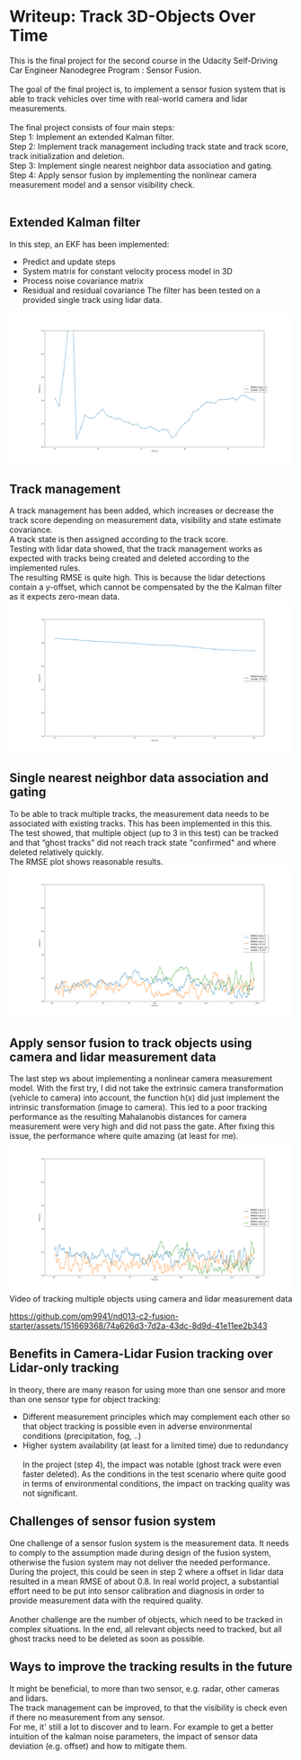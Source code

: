 # Writeup: Track 3D-Objects Over Time

This is the final project for the second course in the Udacity Self-Driving Car Engineer Nanodegree Program : Sensor Fusion.<br><br>
The goal of the final project is, to implement a sensor fusion system that is able to track vehicles over time with real-world camera and lidar measurements.<br><br>
The final project consists of four main steps:<br>
Step 1: Implement an extended Kalman filter.<br>
Step 2: Implement track management including track state and track score, track initialization and deletion.<br>
Step 3: Implement single nearest neighbor data association and gating.<br>
Step 4: Apply sensor fusion by implementing the nonlinear camera measurement model and a sensor visibility check.<br><br>

## Extended Kalman filter
In this step, an EKF has been implemented:
- Predict and update steps
- System matrix for constant velocity process model in 3D
- Process noise covariance matrix
- Residual and residual covariance
The filter has been tested on a provided single track using lidar data.

![Resulting RMSE of step 1](img/Step1_RMSE.png)

## Track management
A track management has been added, which increases or decrease the track score depending on measurement data, visibility and state estimate covariance.<br>
A track state is then assigned according to the track score.<br>
Testing with lidar data showed, that the track management works as expected with tracks being created and deleted according to the implemented rules.<br>
The resulting RMSE is quite high. This is because the lidar detections contain a y-offset, which cannot be compensated by the the Kalman filter as it expects zero-mean data. 
![Resulting RMSE of step 2](img/Step2_RMSE.png)

## Single nearest neighbor data association and gating
To be able to track multiple tracks, the measurement data needs to be associated with existing tracks. This has been implemented in this this.<br>
The test showed, that multiple object (up to 3 in this test) can be tracked and that “ghost tracks” did not reach track state "confirmed" and where deleted relatively quickly.<br>
The RMSE plot shows reasonable results.
![Resulting RMSE of step 3](img/Step3_RMSE.png)

## Apply sensor fusion to track objects using camera and lidar measurement data
The last step ws about implementing a nonlinear camera measurement model. With the first try, I did not take the extrinsic camera transformation (vehicle to camera) into account, the function h(x) did just implement the intrinsic transformation (image to camera). This led to a poor tracking performance as the resulting Mahalanobis distances for camera measurement were very high and did not pass the gate. After fixing this issue, the performance where quite amazing (at least for me).
![Resulting RMSE of step 4](img/Step4_RMSE.png)
<br>
Video of tracking multiple objects using camera and lidar measurement data


https://github.com/qm9941/nd013-c2-fusion-starter/assets/151669368/74a626d3-7d2a-43dc-8d9d-41e11ee2b343




## Benefits in Camera-Lidar Fusion tracking over Lidar-only tracking
In theory, there are many reason for using more than one sensor and more than one sensor type for object tracking:
- Different measurement principles which may complement each other so that object tracking is possible even in adverse environmental conditions (precipitation, fog, ..)
- Higher system availability (at least for a limited time) due to redundancy<br><br>
In the project (step 4), the impact was notable (ghost track were even faster deleted). As the conditions in the test scenario where quite good in terms of environmental conditions, the impact on tracking quality was not significant.

## Challenges of sensor fusion system
One challenge of a sensor fusion system is the measurement data. It needs to comply to the assumption made during design of the fusion system, otherwise the fusion system may not deliver the needed performance. During the project, this could be seen in step 2 where a offset in lidar data resulted in a mean RMSE of about 0.8. In real world project, a substantial effort need to be put into sensor calibration and diagnosis in order to provide measurement data with the required quality.<br><br>
Another challenge are the number of objects, which need to be tracked in complex situations. In the end, all relevant objects need to tracked, but all ghost tracks need to be deleted as soon as possible.

## Ways to improve the tracking results in the future
It might be beneficial, to more than two sensor, e.g. radar, other cameras and lidars.<br>
The track management can be improved, to that the visibility is check even if there no measurement from any sensor.<br>
For me, it' still a lot to discover and to learn. For example to get a better intuition of the kalman noise parameters, the impact of sensor data deviation (e.g. offset) and how to mitigate them.
